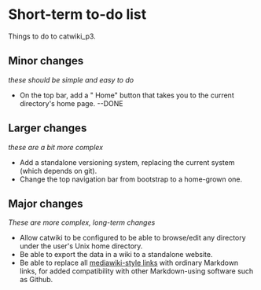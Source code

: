 # Short-term to-do list

Things to do to catwiki_p3.

## Minor changes

*these should be simple and easy to do*

* On the top bar, add a "<i class='fa fa-home'></i></span> Home" button that takes you to the current directory's home page. --DONE

## Larger changes

*these are a bit more complex*

* Add a standalone versioning system, replacing the current system (which depends on git).
* Change the top navigation bar from bootstrap to a home-grown one.

## Major changes

*These are more complex, long-term changes*

* Allow catwiki to be configured to be able to browse/edit any directory under the user's Unix home directory. 
* Be able to export the data in a wiki to a standalone website.
* Be able to replace all [mediawiki-style links](catwiki_enhancements_to_markdown) with ordinary Markdown links, for added compatibility with other Markdown-using software such as Github.
